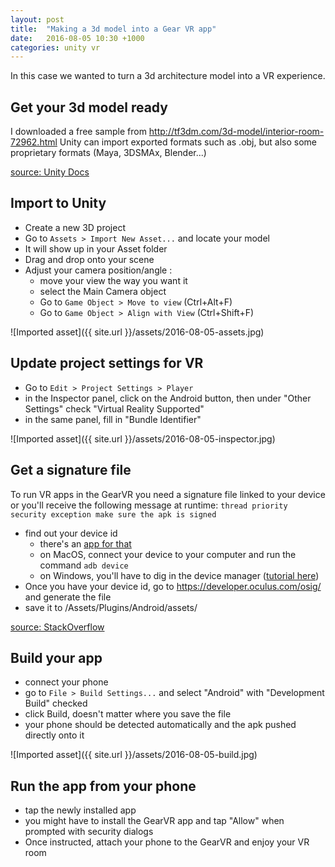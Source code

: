 ```yaml
---
layout: post
title:  "Making a 3d model into a Gear VR app"
date:   2016-08-05 10:30 +1000
categories: unity vr
---
```


In this case we wanted to turn a 3d architecture model into a VR experience.

Get your 3d model ready
---
I downloaded a free sample from http://tf3dm.com/3d-model/interior-room-72962.html
Unity can import exported formats such as .obj, but also some proprietary formats (Maya, 3DSMAx, Blender...)

[source: Unity Docs]([https://docs.unity3d.com/Manual/3D-formats.html)

Import to Unity
---
- Create a new 3D project
- Go to ```Assets > Import New Asset...``` and locate your model
- It will show up in your Asset folder
- Drag and drop onto your scene
- Adjust your camera position/angle :
	- move your view the way you want it
	- select the Main Camera object
	- Go to ```Game Object > Move to view``` (Ctrl+Alt+F)
	- Go to ```Game Object > Align with View``` (Ctrl+Shift+F)

![Imported asset]({{ site.url }}/assets/2016-08-05-assets.jpg)

Update project settings for VR
---
- Go to ```Edit > Project Settings > Player```
- in the Inspector panel, click on the Android button, then under "Other Settings" check "Virtual Reality Supported"
- in the same panel, fill in "Bundle Identifier"

![Imported asset]({{ site.url }}/assets/2016-08-05-inspector.jpg)


Get a signature file
---
To run VR apps in the GearVR you need a signature file linked to your device or you'll receive the following message at runtime: ```thread priority security exception make sure the apk is signed```

- find out your device id
	- there's an [app for that](https://play.google.com/store/apps/details?id=com.skyworxx.sideloadvrdeviceid&hl=en)
	- on MacOS, connect your device to your computer and run the command ```adb device```
	- on Windows, you'll have to dig in the device manager ([tutorial here](http://www.gilsmethod.com/how_to_resolve_unknown_device_problems))
- Once you have your device id, go to https://developer.oculus.com/osig/ and generate the file
- save it to <YourProject>/Assets/Plugins/Android/assets/

[source: StackOverflow](https://stackoverflow.com/questions/32045009/thread-priority-security-exception-make-sure-the-apk-is-signed)

Build your app
---
- connect your phone
- go to ```File > Build Settings...``` and select "Android" with "Development Build" checked
- click Build, doesn't matter where you save the file
- your phone should be detected automatically and the apk pushed directly onto it

![Imported asset]({{ site.url }}/assets/2016-08-05-build.jpg)

Run the app from your phone
---
- tap the newly installed app
- you might have to install the GearVR app and tap "Allow" when prompted with security dialogs
- Once instructed, attach your phone to the GearVR and enjoy your VR room
